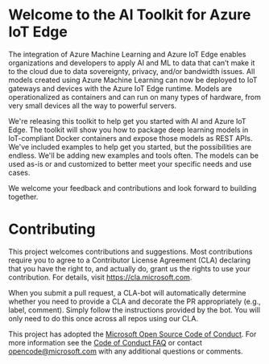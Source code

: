 # Welcome to the AI Toolkit for Azure IoT Edge

The integration of Azure Machine Learning and Azure IoT Edge enables organizations and developers to apply AI and ML to data that can’t make it to the cloud due to data sovereignty, privacy, and/or bandwidth issues. All models created using Azure Machine Learning can now be deployed to IoT gateways and devices with the Azure IoT Edge runtime. Models are operationalized as containers and can run on many types of hardware, from very small devices all the way to powerful servers.

We're releasing this toolkit to help get you started with AI and Azure IoT Edge. The toolkit will show you how to package deep learning models in IoT-compliant Docker containers and expose those models as REST APIs. We've included examples to help get you started, but the possibilities are endless. We'll be adding new examples and tools often. The models can be used as-is or and customized to better meet your specific needs and use cases. 

We welcome your feedback and contributions and look forward to building together.



# Contributing

This project welcomes contributions and suggestions.  Most contributions require you to agree to a
Contributor License Agreement (CLA) declaring that you have the right to, and actually do, grant us
the rights to use your contribution. For details, visit https://cla.microsoft.com.

When you submit a pull request, a CLA-bot will automatically determine whether you need to provide
a CLA and decorate the PR appropriately (e.g., label, comment). Simply follow the instructions
provided by the bot. You will only need to do this once across all repos using our CLA.

This project has adopted the [Microsoft Open Source Code of Conduct](https://opensource.microsoft.com/codeofconduct/).
For more information see the [Code of Conduct FAQ](https://opensource.microsoft.com/codeofconduct/faq/) or
contact [opencode@microsoft.com](mailto:opencode@microsoft.com) with any additional questions or comments.
